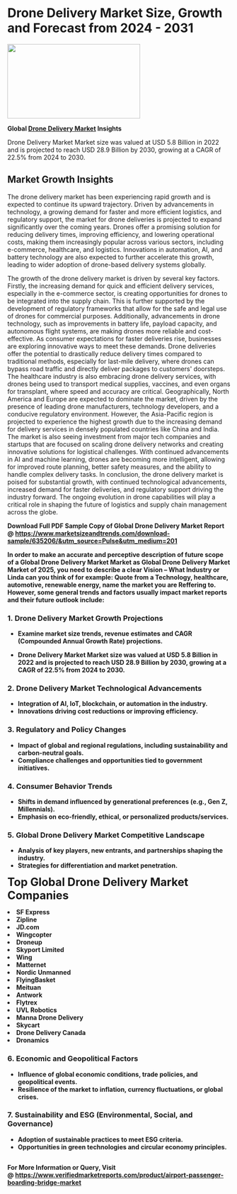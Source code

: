 <H1>Drone Delivery Market Size, Growth and Forecast from 2024 - 2031</H1><img class="aligncenter size-medium wp-image-584254" src="https://thirdeyenews.in/wp-content/uploads/2024/09/Global-Market-Research-300x168.jpeg" alt="" width="300" height="168" /><p><strong>Global&nbsp;<a href="https://www.marketsizeandtrends.com/download-sample/635206/&amp;utm_source=Pulse&amp;utm_medium=201">Drone Delivery Market</a> Insights</strong></p><p>Drone Delivery Market Market size was valued at USD 5.8 Billion in 2022 and is projected to reach USD 28.9 Billion by 2030, growing at a CAGR of 22.5% from 2024 to 2030.</p><p><h2>Market Growth Insights</h2> <p>The drone delivery market has been experiencing rapid growth and is expected to continue its upward trajectory. Driven by advancements in technology, a growing demand for faster and more efficient logistics, and regulatory support, the market for drone deliveries is projected to expand significantly over the coming years. Drones offer a promising solution for reducing delivery times, improving efficiency, and lowering operational costs, making them increasingly popular across various sectors, including e-commerce, healthcare, and logistics. Innovations in automation, AI, and battery technology are also expected to further accelerate this growth, leading to wider adoption of drone-based delivery systems globally.</p> <p><strong></strong></p> <p>The growth of the drone delivery market is driven by several key factors. Firstly, the increasing demand for quick and efficient delivery services, especially in the e-commerce sector, is creating opportunities for drones to be integrated into the supply chain. This is further supported by the development of regulatory frameworks that allow for the safe and legal use of drones for commercial purposes. Additionally, advancements in drone technology, such as improvements in battery life, payload capacity, and autonomous flight systems, are making drones more reliable and cost-effective. As consumer expectations for faster deliveries rise, businesses are exploring innovative ways to meet these demands. Drone deliveries offer the potential to drastically reduce delivery times compared to traditional methods, especially for last-mile delivery, where drones can bypass road traffic and directly deliver packages to customers' doorsteps. The healthcare industry is also embracing drone delivery services, with drones being used to transport medical supplies, vaccines, and even organs for transplant, where speed and accuracy are critical. Geographically, North America and Europe are expected to dominate the market, driven by the presence of leading drone manufacturers, technology developers, and a conducive regulatory environment. However, the Asia-Pacific region is projected to experience the highest growth due to the increasing demand for delivery services in densely populated countries like China and India. The market is also seeing investment from major tech companies and startups that are focused on scaling drone delivery networks and creating innovative solutions for logistical challenges. With continued advancements in AI and machine learning, drones are becoming more intelligent, allowing for improved route planning, better safety measures, and the ability to handle complex delivery tasks. In conclusion, the drone delivery market is poised for substantial growth, with continued technological advancements, increased demand for faster deliveries, and regulatory support driving the industry forward. The ongoing evolution in drone capabilities will play a critical role in shaping the future of logistics and supply chain management across the globe.</p> <p><strong></p><p><span class=""><strong>Download Full PDF Sample Copy of Global Drone Delivery Market Report</strong> @ <a href="https://www.marketsizeandtrends.com/download-sample/635206/&amp;utm_source=Pulse&amp;utm_medium=201" target="_blank">https://www.marketsizeandtrends.com/download-sample/635206/&amp;utm_source=Pulse&amp;utm_medium=201</a></span></p><p>In order to make an accurate and perceptive description of future scope of a Global&nbsp;Drone Delivery Market Market as Global&nbsp;Drone Delivery Market Market of 2025, you need to describe a clear Vision &ndash; What Industry or Linda can you think of for example: Quote from a Technology, healthcare, automotive, renewable energy, name the market you are Reffering to. However, some general trends and factors usually impact market reports and their future outlook include:</p><h3>1.&nbsp;<strong>Drone Delivery Market Growth Projections</strong></h3><ul><li>Examine market size trends, revenue estimates and CAGR (Compounded Annual Growth Rate) projections.</li><li><p>Drone Delivery Market Market size was valued at USD 5.8 Billion in 2022 and is projected to reach USD 28.9 Billion by 2030, growing at a CAGR of 22.5% from 2024 to 2030.</p></li></ul><h3>2.&nbsp;<strong>Drone Delivery Market Technological Advancements</strong></h3><ul><li>Integration of AI, IoT, blockchain, or automation in the industry.</li><li>Innovations driving cost reductions or improving efficiency.</li></ul><h3>3.&nbsp;<strong>Regulatory and Policy Changes</strong></h3><ul><li>Impact of global and regional regulations, including sustainability and carbon-neutral goals.</li><li>Compliance challenges and opportunities tied to government initiatives.</li></ul><h3>4.&nbsp;<strong>Consumer Behavior Trends</strong></h3><ul><li>Shifts in demand influenced by generational preferences (e.g., Gen Z, Millennials).</li><li>Emphasis on eco-friendly, ethical, or personalized products/services.</li></ul><h3>5.&nbsp;<strong>Global Drone Delivery Market Competitive Landscape</strong></h3><ul><li>Analysis of key players, new entrants, and partnerships shaping the industry.</li><li>Strategies for differentiation and market penetration.</li></ul><p data-pm-slice="1 1 []"><span style="color: inherit; font-family: inherit; font-size: 25px;">Top Global Drone Delivery Market Companies</span></p><div class="" data-test-id=""><p><li>SF Express</li><li> Zipline</li><li> JD.com</li><li> Wingcopter</li><li> Droneup</li><li> Skyport Limited</li><li> Wing</li><li> Matternet</li><li> Nordic Unmanned</li><li> FlyingBasket</li><li> Meituan</li><li> Antwork</li><li> Flytrex</li><li> UVL Robotics</li><li> Manna Drone Delivery</li><li> Skycart</li><li> Drone Delivery Canada</li><li> Dronamics</li></p></div><h3>6.&nbsp;<strong>Economic and Geopolitical Factors</strong></h3><ul><li>Influence of global economic conditions, trade policies, and geopolitical events.</li><li>Resilience of the market to inflation, currency fluctuations, or global crises.</li></ul><h3>7.&nbsp;<strong>Sustainability and ESG (Environmental, Social, and Governance)</strong></h3><ul><li>Adoption of sustainable practices to meet ESG criteria.</li><li>Opportunities in green technologies and circular economy principles.</li></ul><h2><strong style="font-size: 14px;">For More Information or Query, Visit @&nbsp;</strong><a style="background-color: #ffffff; font-size: 14px;" href="https://www.marketsizeandtrends.com/report/drone-delivery-market/" target="_blank">https://www.verifiedmarketreports.com/product/airport-passenger-boarding-bridge-market</a></h2>
